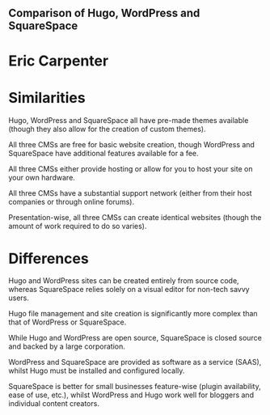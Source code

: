 ## Comparison of Hugo, WordPress and SquareSpace
# Eric Carpenter

# Similarities

Hugo, WordPress and SquareSpace all have pre-made themes available (though they also allow for the creation of custom themes).

All three CMSs are free for basic website creation, though WordPress and SquareSpace have additional features available for a fee.

All three CMSs either provide hosting or allow for you to host your site on your own hardware.

All three CMSs have a substantial support network (either from their host companies or through online forums).

Presentation-wise, all three CMSs can create identical websites (though the amount of work required to do so varies).

# Differences

Hugo and WordPress sites can be created entirely from source code, whereas SquareSpace relies solely on a visual editor for non-tech savvy users.

Hugo file management and site creation is significantly more complex than that of WordPress or SquareSpace.

While Hugo and WordPress are open source, SquareSpace is closed source and backed by a large corporation.

WordPress and SquareSpace are provided as software as a service (SAAS), whilst Hugo must be installed and configured locally.

SquareSpace is better for small businesses feature-wise (plugin availability, ease of use, etc.), whilst WordPress and Hugo work well for bloggers and individual content creators.
